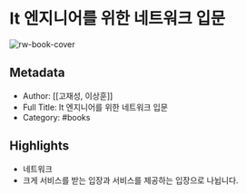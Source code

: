 # It 엔지니어를 위한 네트워크 입문

![rw-book-cover](https://readwise-assets.s3.amazonaws.com/static/images/default-book-icon-8.18caceaece2b.png)

## Metadata
- Author: [[고재성, 이상훈]]
- Full Title: It 엔지니어를 위한 네트워크 입문
- Category: #books

## Highlights
- 네트워크
- 크게 서비스를 받는 입장과 서비스를 제공하는 입장으로 나뉩니다.
